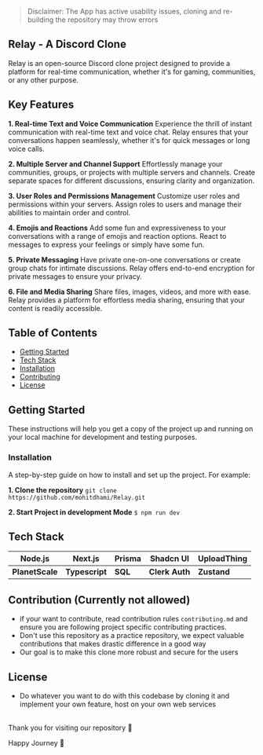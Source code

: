 > Disclaimer: The App has active usability issues, cloning and re-building the repository may throw errors

## Relay - A Discord Clone

Relay is an open-source Discord clone project designed to provide a platform for real-time communication, whether it's for gaming, communities, or any other purpose.

## Key Features

**1. Real-time Text and Voice Communication**
Experience the thrill of instant communication with real-time text and voice chat. Relay ensures that your conversations happen seamlessly, whether it's for quick messages or long voice calls.

 **2. Multiple Server and Channel Support**
Effortlessly manage your communities, groups, or projects with multiple servers and channels. Create separate spaces for different discussions, ensuring clarity and organization.

**3. User Roles and Permissions Management**
Customize user roles and permissions within your servers. Assign roles to users and manage their abilities to maintain order and control.

 **4. Emojis and Reactions**
Add some fun and expressiveness to your conversations with a range of emojis and reaction options. React to messages to express your feelings or simply have some fun.

**5. Private Messaging**
Have private one-on-one conversations or create group chats for intimate discussions. Relay offers end-to-end encryption for private messages to ensure your privacy.

**6. File and Media Sharing**
Share files, images, videos, and more with ease. Relay provides a platform for effortless media sharing, ensuring that your content is readily accessible.


## Table of Contents

- [Getting Started](#getting-started)
- [Tech Stack](#techstack)
- [Installation](#installation)
- [Contributing](#contributing)
- [License](#license)

## Getting Started

These instructions will help you get a copy of the project up and running on your local machine for development and testing purposes.

### Installation

A step-by-step guide on how to install and set up the project. For example:

**1. Clone the repository**
`git clone https://github.com/mohitdhami/Relay.git` 

**2. Start Project in development Mode**
`$ npm run dev` 

## Tech Stack
|Node.js|  Next.js| Prisma| Shadcn UI  | UploadThing
|--|--|--| -- |  -- |
| **PlanetScale** | **Typescript** | **SQL** | **Clerk Auth** | **Zustand**


## Contribution (Currently not allowed)
-  if your want to contribute, read contribution rules `contributing.md` and ensure you are following project specific contributing practices.
- Don't use this repository as a practice repository, we expect valuable contributions that makes drastic difference in a good way
- Our goal is to make this clone more robust and secure for the users

## License
- Do whatever you want to do with this codebase by cloning it and implement your own feature, host on your own web services 

<br>
Thank you for visiting our repository 💙

Happy Journey 🚀

